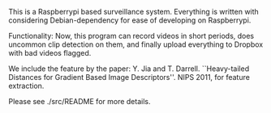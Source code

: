 This is a Raspberrypi based surveillance system.
Everything is written with considering Debian-dependency
for ease of developing on Raspberrypi.

Functionality: Now, this program can record videos in short
periods, does uncommon clip detection on them, and finally
upload everything to Dropbox with bad videos flagged.

We include the feature by the paper:
Y. Jia and T. Darrell. ``Heavy-tailed Distances for Gradient 
Based Image Descriptors''. NIPS 2011, for feature extraction.

Please see ./src/README for more details.
